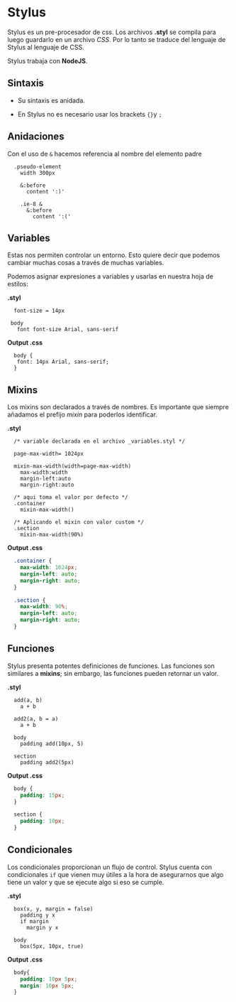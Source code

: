 # Stylus

Stylus es un pre-procesador de css. Los archivos **.styl** se compila para luego guardarlo en un archivo _CSS_. Por lo tanto se traduce del lenguaje de Stylus al lenguaje de CSS.

Stylus trabaja con **NodeJS**.

## Sintaxis

+ Su sintaxis es anidada.

+ En Stylus no es necesario usar los brackets ``{}``y ``;``

## Anidaciones

Con el uso de ``&`` hacemos referencia al nombre del elemento padre

```styl
  .pseudo-element
    width 300px

    &:before
      content ':)'
    
    .ie-8 &
      &:before
        content ':('
```

## Variables

Estas nos permiten controlar un entorno. Esto quiere decir que podemos cambiar muchas cosas a través de muchas variables.

Podemos asignar expresiones a variables y usarlas en nuestra hoja de estilos:

**.styl**

```styl
  font-size = 14px

 body
   font font-size Arial, sans-serif
```

**Output .css**

```styl
  body {
   font: 14px Arial, sans-serif;
  }
```

## Mixins

Los mixins son declarados a través de nombres. Es importante que siempre añadamos el prefijo _mixin_ para poderlos identificar.

**.styl**

```styl
  /* variable declarada en el archivo _variables.styl */

  page-max-width= 1024px

  mixin-max-width(width=page-max-width)
    max-width:width
    margin-left:auto
    margin-right:auto

  /* aqui toma el valor por defecto */
  .container
    mixin-max-width()

  /* Aplicando el mixin con valor custom */
  .section
    mixin-max-width(90%)
```

**Output .css**

```css
  .container {
    max-width: 1024px;
    margin-left: auto;
    margin-right: auto;
  }

  .section {
    max-width: 90%;
    margin-left: auto;
    margin-right: auto;
  }
```
## Funciones

Stylus presenta potentes definiciones de funciones. Las funciones son similares a **mixins**; sin embargo, las funciones pueden retornar un valor.

**.styl**

```styl
  add(a, b)
    a + b

  add2(a, b = a)
    a + b

  body
    padding add(10px, 5)

  section
    padding add2(5px)
```
**Output .css**

```css
  body {
    padding: 15px;
  }

  section {
    padding: 10px; 
  }
```

## Condicionales

Los condicionales proporcionan un flujo de control. Stylus cuenta con condicionales ``if`` que vienen muy útiles a la hora de asegurarnos que algo tiene un valor y que se ejecute algo si eso se cumple.

**.styl**

```styl
  box(x, y, margin = false)
    padding y x
    if margin
      margin y x

  body
    box(5px, 10px, true)
```
**Output .css**

```css
  body{
    padding: 10px 5px;
    margin: 10px 5px;
  }

```